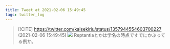 ```yaml
---
title: Tweet at 2021-02-06 15:49:45
tags: twitter_log
---
```


> [!CITE] https://twitter.com/kaisekiriu/status/1357944554603700227 (2021-02-06 15:49:45)
> ![](https://twitter.com/kaisekiriu/status/1357944554603700227)
> Reptantiaとかは学名の時点ですでにかぶってる例か。
